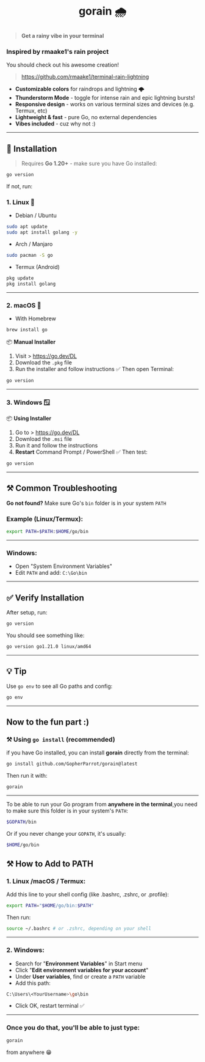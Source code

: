 # <p align="center">gorain 🌧️</p>
> **Get a rainy vibe in your terminal**

### Inspired by rmaake1's rain project

You should check out his awesome creation!
> https://github.com/rmaake1/terminal-rain-lightning

- **Customizable colors** for raindrops and lightning 🌩️ 
- **Thunderstorm Mode** - toggle for intense rain and epic lightning bursts!
- **Responsive design** - works on various terminal sizes and devices (e.g. Termux, etc)
- **Lightweight & fast** - pure Go, no external dependencies
- **Vibes included** - cuz why not :)

---

## 🚀 Installation
> Requires **Go 1.20+** - make sure you have Go installed:
```bash
go version
```
If not, run:

### 1. Linux 🐧
- Debian / Ubuntu
 ```bash
 sudo apt update
 sudo apt install golang -y
 ```
- Arch / Manjaro
 ```bash
 sudo pacman -S go
 ```
- Termux (Android)
 ```bash
 pkg update
 pkg install golang
 ```

---

### 2. macOS 🍎 
- With Homebrew
 ```bash
 brew install go
 ```
📦 **Manual Installer**
1. Visit > https://go.dev/DL
2. Download the `.pkg` file
3. Run the installer and follow instructions
✅ Then open Terminal:
 ```bash
 go version
 ```

---

### 3. Windows 🪟
📦 **Using Installer**
1. Go to > https://go.dev/DL
2. Download the `.msi` file
3. Run it and follow the instructions
4. **Restart** Command Prompt / PowerShell
✅ Then test:
 ```bash
 go version
 ```

---

## ⚒️ Common Troubleshooting
**Go not found?**
Make sure Go's `bin` folder is in your system `PATH`
### Example (Linux/Termux):
 ```bash
 export PATH=$PATH:$HOME/go/bin
 ```
---

### Windows:
- Open "System Environment Variables"
- Edit `PATH` and add: `C:\Go\bin`

---

## ✅ Verify Installation

After setup, run:
 ```bash
 go version
 ```
You should see something like:
 ```bash
 go version go1.21.0 linux/amd64
 ```

---

## 💡 Tip
Use `go env` to see all Go paths and config:
 ```bash
 go env
 ```
---

## Now to the fun part :)

### ⚒️ Using `go install` (recommended)
if you have Go installed, you can install **gorain** directly from the terminal:
 ```bash
 go install github.com/GopherParrot/gorain@latest
 ```
Then run it with:
 ```bash
 gorain
 ```

---

To be able to run your Go program from **anywhere in the terminal**,you need to make sure this folder is in your system's `PATH`:
 ```bash
 $GOPATH/bin
 ```
Or if you never change your `GOPATH`, it's usually:
 ```bash
 $HOME/go/bin
 ```

## ⚒️ How to Add to PATH
### 1. Linux /macOS / Termux:
Add this line to your shell config (like .bashrc, .zshrc, or .profile):
 ```bash
 export PATH="$HOME/go/bin:$PATH"
 ```
Then run:
 ```bash
 source ~/.bashrc # or .zshrc, depending on your shell
 ```

---

### 2. Windows:
- Search for "**Environment Variables**" in Start menu
- Click "**Edit environment variables for your account**"
- Under **User variables**, find or create a `PATH` variable
- Add this path:
 ```bash
 C:\Users\<YourUsername>\go\bin
 ```
- Click OK, restart terminal ✅

---
### Once you do that, you'll be able to just type:
 ```bash
 gorain
 ```
from anywhere 😁